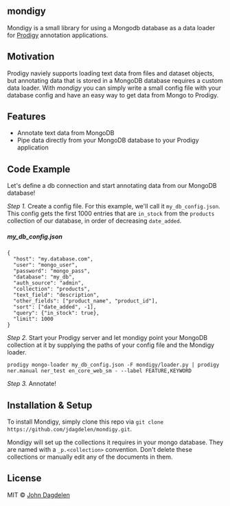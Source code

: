 ## mondigy

Mondigy is a small library for using a Mongodb database as a data loader 
for [Prodigy](https://prodi.gy) annotation applications.

## Motivation
Prodigy naviely supports loading text data from files and dataset objects, 
but annotating data that is stored in a MongoDB database requires a custom
data loader. With *mondigy* you can simply write a small config file with 
your database config and have an easy way to get data from Mongo to Prodigy. 

## Features
* Annotate text data from MongoDB
* Pipe data directly from your MongoDB database to your Prodigy application

## Code Example
Let's define a db connection and start annotating data from our MongoDB database!

*Step 1.* Create a config file. For this example, we'll call it `my_db_config.json`.
This config gets the first 1000 entries that are `in_stock` from the `products` collection 
of our database, in order of decreasing `date_added`. 

##### my_db_config.json
```angular2
{
  "host": "my.database.com",
  "user": "mongo_user",
  "password": "mongo_pass",
  "database": "my_db",
  "auth_source": "admin",
  "collection": "products",
  "text_field": "description",
  "other_fields": ["product_name", "product_id"],
  "sort": ["date_added", -1],
  "query": {"in_stock": true},
  "limit": 1000
}
```

*Step 2.* Start your Prodigy server and let mondigy point your MongoDB collection at it by 
supplying the paths of your config file and the Mondigy loader.

```prodigy mongo-loader my_db_config.json -F mondigy/loader.py | prodigy ner.manual ner_test en_core_web_sm - --label FEATURE,KEYWORD```


*Step 3.* Annotate! 


## Installation & Setup
To install Mondigy, simply clone this repo via `git clone https://github.com/jdagdelen/mondigy.git`.

Mondigy will set up the collections it requires in your mongo database. They are named with a `_p.<collection>` 
convention. Don't delete these collections or manually edit any of the documents in them.

## License

MIT © [John Dagdelen](jdagdelen.github.io)